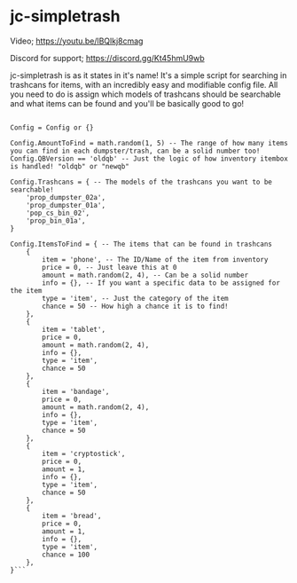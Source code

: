 # jc-simpletrash

Video; https://youtu.be/lBQlkj8cmag

Discord for support; https://discord.gg/Kt45hmU9wb

jc-simpletrash is as it states in it's name! It's a simple script for searching in trashcans for items, with an incredibly easy and modifiable config file. All you need to do is assign which models of trashcans should be searchable and what items can be found and you'll be basically good to go!

```Config Files

Config = Config or {}

Config.AmountToFind = math.random(1, 5) -- The range of how many items you can find in each dumpster/trash, can be a solid number too!
Config.QBVersion == 'oldqb' -- Just the logic of how inventory itembox is handled! "oldqb" or "newqb"

Config.Trashcans = { -- The models of the trashcans you want to be searchable!
    'prop_dumpster_02a',
    'prop_dumpster_01a',
    'pop_cs_bin_02',
    'prop_bin_01a',
}

Config.ItemsToFind = { -- The items that can be found in trashcans
    {
        item = 'phone', -- The ID/Name of the item from inventory
        price = 0, -- Just leave this at 0
        amount = math.random(2, 4), -- Can be a solid number
        info = {}, -- If you want a specific data to be assigned for the item
        type = 'item', -- Just the category of the item
        chance = 50 -- How high a chance it is to find!
    },
    {
        item = 'tablet',
        price = 0,
        amount = math.random(2, 4),
        info = {},
        type = 'item',
        chance = 50
    },
    {
        item = 'bandage',
        price = 0,
        amount = math.random(2, 4),
        info = {},
        type = 'item',
        chance = 50
    },
    {
        item = 'cryptostick',
        price = 0,
        amount = 1,
        info = {},
        type = 'item',
        chance = 50
    },
    {
        item = 'bread',
        price = 0,
        amount = 1,
        info = {},
        type = 'item',
        chance = 100
    },
}```
